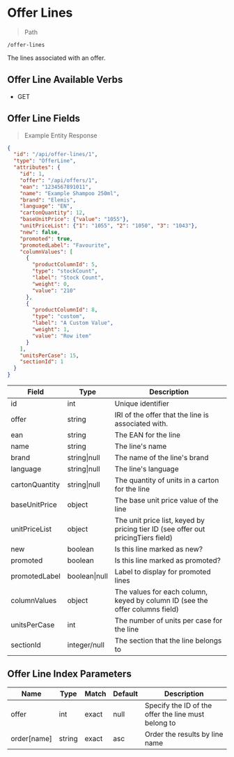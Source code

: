 # Offer Lines

> Path

```
/offer-lines
```

The lines associated with an offer.

## Offer Line Available Verbs

* GET

## Offer Line Fields

> Example Entity Response

```json
{
  "id": "/api/offer-lines/1",
  "type": "OfferLine",
  "attributes": {
    "id": 1,
    "offer": "/api/offers/1",
    "ean": "1234567891011",
    "name": "Example Shampoo 250ml",
    "brand": "Elemis",
    "language": "EN",
    "cartonQuantity": 12,
    "baseUnitPrice": {"value": "1055"},
    "unitPriceList": {"1": "1055", "2": "1050", "3": "1043"},
    "new": false,
    "promoted": true,
    "promotedLabel": "Favourite",
    "columnValues": [
      {
        "productColumnId": 5,
        "type": "stockCount",
        "label": "Stock Count",
        "weight": 0,
        "value": "210"
      },
      {
        "productColumnId": 8,
        "type": "custom",
        "label": "A Custom Value",
        "weight": 1,
        "value": "Row item"
      }
    ],
    "unitsPerCase": 15,
    "sectionId": 1
  }
}
```

Field | Type | Description
----- | ---  | -----------
id | int | Unique identifier
offer | string | IRI of the offer that the line is associated with.
ean | string | The EAN for the line
name | string | The line's name
brand | string&#124;null | The name of the line's brand
language | string&#124;null | The line's language
cartonQuantity | string&#124;null | The quantity of units in a carton for the line
baseUnitPrice | object | The base unit price value of the line
unitPriceList | object | The unit price list, keyed by pricing tier ID (see offer out pricingTiers field)
new | boolean | Is this line marked as new?
promoted | boolean | Is this line marked as promoted?
promotedLabel | boolean&#124;null | Label to display for promoted lines
columnValues | object | The values for each column, keyed by column ID (see the offer columns field)
unitsPerCase | int | The number of units per case for the line
sectionId | integer/null | The section that the line belongs to

## Offer Line Index Parameters

Name | Type | Match | Default | Description
---- | ---- | ----- | ------- | -----------
offer | int | exact | null | Specify the ID of the offer the line must belong to
order\[name] | string | exact | asc | Order the results by line name
